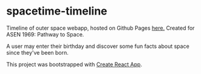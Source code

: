 # spacetime-timeline

Timeline of outer space webapp, hosted on Github Pages [here.](https://jackmckinstry.github.io/spacetime-timeline/)
Created for ASEN 1969: Pathway to Space.

A user may enter their birthday and discover some fun facts about space since they've been born.

This project was bootstrapped with [Create React App](https://github.com/facebook/create-react-app).